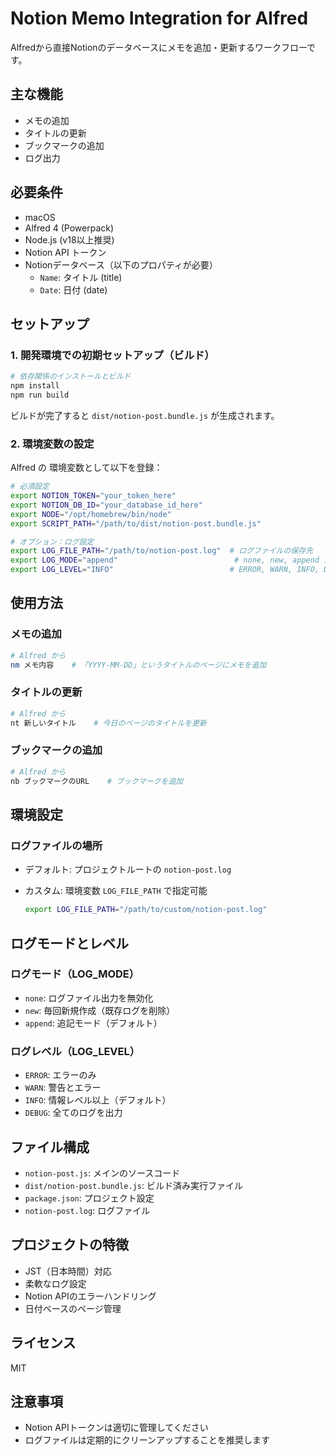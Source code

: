 # Notion Memo Integration for Alfred

Alfredから直接Notionのデータベースにメモを追加・更新するワークフローです。

## 主な機能

- メモの追加
- タイトルの更新
- ブックマークの追加
- ログ出力

## 必要条件

- macOS
- Alfred 4 (Powerpack)
- Node.js (v18以上推奨)
- Notion API トークン
- Notionデータベース（以下のプロパティが必要）
  - `Name`: タイトル (title)
  - `Date`: 日付 (date)

## セットアップ

### 1. 開発環境での初期セットアップ（ビルド）

```bash
# 依存関係のインストールとビルド
npm install
npm run build
```

ビルドが完了すると `dist/notion-post.bundle.js` が生成されます。

### 2. 環境変数の設定

Alfred の 環境変数として以下を登録：

```bash
# 必須設定
export NOTION_TOKEN="your_token_here"
export NOTION_DB_ID="your_database_id_here"
export NODE="/opt/homebrew/bin/node"
export SCRIPT_PATH="/path/to/dist/notion-post.bundle.js"

# オプション：ログ設定
export LOG_FILE_PATH="/path/to/notion-post.log"  # ログファイルの保存先
export LOG_MODE="append"                          # none, new, append から選択
export LOG_LEVEL="INFO"                          # ERROR, WARN, INFO, DEBUG から選択
```

## 使用方法

### メモの追加

```bash
# Alfred から
nm メモ内容    # 「YYYY-MM-DD」というタイトルのページにメモを追加
```

### タイトルの更新

```bash
# Alfred から
nt 新しいタイトル    # 今日のページのタイトルを更新
```

### ブックマークの追加

```bash
# Alfred から
nb ブックマークのURL    # ブックマークを追加
```

## 環境設定

### ログファイルの場所

- デフォルト: プロジェクトルートの `notion-post.log`
- カスタム: 環境変数 `LOG_FILE_PATH` で指定可能

  ```bash
  export LOG_FILE_PATH="/path/to/custom/notion-post.log"
  ```

## ログモードとレベル

### ログモード（LOG_MODE）

- `none`: ログファイル出力を無効化
- `new`: 毎回新規作成（既存ログを削除）
- `append`: 追記モード（デフォルト）

### ログレベル（LOG_LEVEL）

- `ERROR`: エラーのみ
- `WARN`: 警告とエラー
- `INFO`: 情報レベル以上（デフォルト）
- `DEBUG`: 全てのログを出力

## ファイル構成

- `notion-post.js`: メインのソースコード
- `dist/notion-post.bundle.js`: ビルド済み実行ファイル
- `package.json`: プロジェクト設定
- `notion-post.log`: ログファイル

## プロジェクトの特徴

- JST（日本時間）対応
- 柔軟なログ設定
- Notion APIのエラーハンドリング
- 日付ベースのページ管理

## ライセンス

MIT

## 注意事項

- Notion APIトークンは適切に管理してください
- ログファイルは定期的にクリーンアップすることを推奨します
